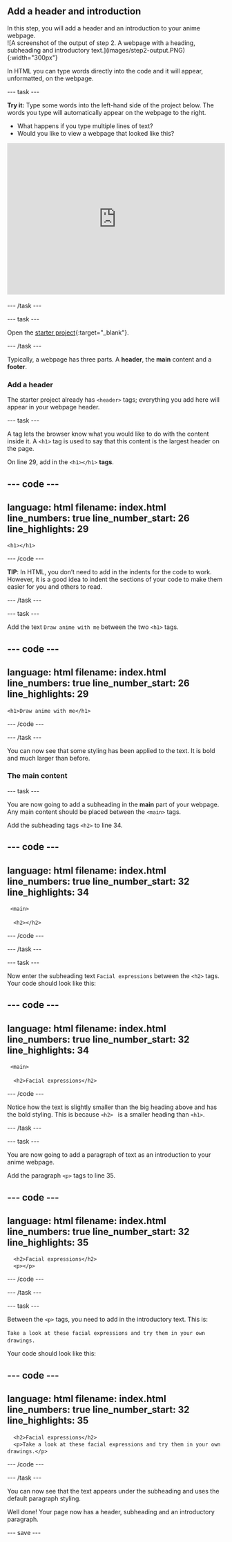 ## Add a header and introduction

<div style="display: flex; flex-wrap: wrap">
<div style="flex-basis: 200px; flex-grow: 1; margin-right: 15px;">
In this step, you will add a header and an introduction to your anime webpage.
</div>
<div>
![A screenshot of the output of step 2. A webpage with a heading, subheading and introductory text.](images/step2-output.PNG){:width="300px"}
</div>
</div>

In HTML you can type words directly into the code and it will appear, unformatted, on the webpage.

--- task ---

**Try it:** Type some words into the left-hand side of the project below. The words you type will automatically appear on the webpage to the right. 

+ What happens if you type multiple lines of text? 
+ Would you like to view a webpage that looked like this? 

<iframe src="https://trinket.io/embed/html/d932ddf89f" width="100%" height="350" frameborder="0" marginwidth="0" marginheight="0" allowfullscreen></iframe>

--- /task ---

--- task ---

Open the [starter project](https://trinket.io/html/2d58893157){:target="_blank"}.

--- /task ---

Typically, a webpage has three parts. A **header**, the **main** content and a **footer**. 

### Add a header 

The starter project already has `<header>` tags; everything you add here will appear in your webpage header. 

--- task ---

A tag lets the browser know what you would like to do with the content inside it. A `<h1>` tag is used to say that this content is the largest header on the page. 

On line 29, add in the `<h1></h1>` **tags**.

--- code ---
---
language: html
filename: index.html
line_numbers: true
line_number_start: 26
line_highlights: 29
---
  <body>
    <!-- The page header code goes here -->
    
    <h1></h1>

--- /code ---

**TIP**: In HTML, you don’t need to add in the indents for the code to work. However, it is a good idea to indent the sections of your code to make them easier for you and others to read. 

--- /task ---

--- task ---

Add the text `Draw anime with me` between the two `<h1>` tags. 

--- code ---
---
language: html
filename: index.html
line_numbers: true
line_number_start: 26
line_highlights: 29
---
  <body>
    <!-- The page header code goes here -->
    
    <h1>Draw anime with me</h1>

--- /code ---

--- /task ---

You can now see that some styling has been applied to the text. It is bold and much larger than before. 

### The main content

--- task ---

You are now going to add a subheading in the **main** part of your webpage. Any main content should be placed between the `<main>` tags. 

Add the subheading tags `<h2>` to line 34.

--- code ---
---
language: html
filename: index.html
line_numbers: true
line_number_start: 32
line_highlights: 34
---
     <main>
      
      <h2></h2>

--- /code ---

--- /task ---

--- task ---

Now enter the subheading text `Facial expressions` between the `<h2>` tags. Your code should look like this:

--- code ---
---
language: html
filename: index.html
line_numbers: true
line_number_start: 32
line_highlights: 34
---
     <main>
      
      <h2>Facial expressions</h2>

--- /code ---

Notice how the text is slightly smaller than the big heading above and has the bold styling. This is because `<h2> ` is a smaller heading than `<h1>`.

--- /task ---

--- task ---

You are now going to add a paragraph of text as an introduction to your anime webpage. 

Add the paragraph `<p>` tags to line 35. 

--- code ---
---
language: html
filename: index.html
line_numbers: true
line_number_start: 32
line_highlights: 35
---
   <main>
 
      <h2>Facial expressions</h2>     
      <p></p>

--- /code ---

--- /task ---

--- task ---

Between the `<p>` tags, you need to add in the introductory text. This is:

`Take a look at these facial expressions and try them in your own drawings.`

Your code should look like this:

--- code ---
---
language: html
filename: index.html
line_numbers: true
line_number_start: 32
line_highlights: 35
---
   <main>
  
      <h2>Facial expressions</h2>     
      <p>Take a look at these facial expressions and try them in your own drawings.</p>

--- /code ---

--- /task ---

You can now see that the text appears under the subheading and uses the default paragraph styling. 

Well done! Your page now has a header, subheading and an introductory paragraph. 

--- save ---

